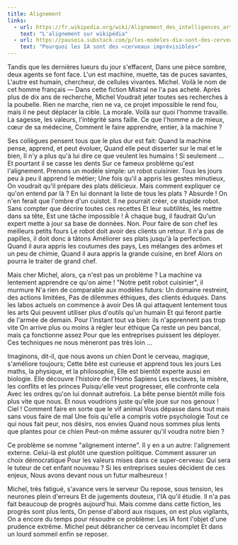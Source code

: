 ```yaml
---
title: Alignement
links:
  - url: https://fr.wikipedia.org/wiki/Alignement_des_intelligences_artificielles
    text: "L'alignement sur wikipédia"
  - url: https://pauseia.substack.com/p/les-modeles-dia-sont-des-cerveaux
    text: "Pourquoi les IA sont des «cerveaux imprévisibles»"
---
```


Tandis que les dernières lueurs du jour s'effacent,
Dans une pièce sombre, deux agents se font face.
L'un est machine, muette, tas de puces savantes,
L'autre est humain, chercheur, de cellules vivantes.
Michel. Voilà le nom de cet homme français
— Dans cette fiction Mistral ne l'a pas acheté.
Après plus de dix ans de recherche, Michel
Voudrait jeter toutes ses recherches à la poubelle.
Rien ne marche, rien ne va, ce projet impossible
le rend fou, mais il ne peut déplacer la cible.
La morale. Voilà sur quoi l'homme travaille.
La sagesse, les valeurs, l'intégrité sans faille.
Ce que l'homme a de mieux, cœur de sa médecine,
Comment le faire apprendre, entier, à la machine ?

Ses collègues pensent tous que le plus dur est fait:
Quand la machine pense, apprend, et peut évoluer,
Quand elle peut disserter sur le mal et le bien,
Il n'y a plus qu'à lui dire ce que veulent les humains !
Si seulement ... Et pourtant il se casse les dents
Sur ce fameux problème qu'est l'alignement.
Prenons un modèle simple: un robot cuisinier.
Tous les jours peu à peu il apprend le métier;
Une fois qu'il a appris les gestes minutieux,
On voudrait qu'il prépare des plats délicieux.
Mais comment expliquer ce qu'on entend par là ?
En lui donnant la liste de tous les plats ?
Absurde ! On n'en ferait que l'ombre d'un cuistot.
Il ne pourrait créer, ce stupide robot.
Sans compter que décrire toutes ces recettes
Et leur subtilités, les mettre dans sa tête,
Est une tâche impossible ! À chaque bug, il faudrait
Qu'un expert mette à jour sa base de données.
Non. Pour faire de son chef les meilleurs petits fours
Le robot doit avoir des clients un retour.
Il n'a pas de papilles, il doit donc à tâtons
Améliorer ses plats jusqu'à la perfection.
Quand il aura appris les coutumes des pays,
Les mélanges des arômes et un peu de chimie,
Quand il aura appris la grande cuisine, en bref
Alors on pourra le traiter de grand chef.

Mais cher Michel, alors, ça n'est pas un problème ?
La machine va lentement apprendre ce qu'on aime !
"Notre petit robot cuisinier", il murmure
N'a rien de comparable aux modèles futurs:
Un domaine restreint, des actions limitées,
Pas de dilemmes éthiques, des clients éduqués.
Dans les labos actuels on commence à avoir
Des IA qui attaquent lentement tous les arts
Qui peuvent utiliser plus d'outils qu'un humain
Et qui feront partie de l'armée de demain.
Pour l'instant tout va bien: ils n'apprennent pas trop vite
On arrive plus ou moins à régler leur éthique
Ça reste un peu bancal, mais ça fonctionne assez
Pour que les entreprises puissent les déployer.
Ces techniques ne nous mèneront pas très loin ...

Imaginons, dit-il, que nous avons un chien
Dont le cerveau, magique, s'améliore toujours;
Cette bête est curieuse et apprend tous les jours
Les maths, la physique, et la philosophie,
Elle est bientôt experte aussi en biologie.
Elle découvre l'histoire de l'Homo Sapiens
Les esclaves, la misère, les conflits et les princes
Puisqu'elle veut progresser, elle confronte cela
Avec les ordres qu'on lui donnait autrefois.
La bête pense bientôt mille fois plus vite que nous.
Et nous voudrions juste qu'elle joue sur nos genoux !
Ciel ! Comment faire en sorte que le vif animal
Vous dépasse dans tout mais sans vous faire de mal
Une fois qu'elle a compris votre psychologie
Tout ce qui nous fait peur, nos désirs, nos envies
Quand nous sommes plus lents que plantes pour ce chien
Peut-on même assurer qu'il voudra notre bien ?

Ce problème se nomme "alignement interne".
Il y en a un autre: l'alignement externe.
Celui-là est plutôt une question politique.
Comment assurer un choix démocratique
Pour les valeurs mises dans ce super-cerveau:
Qui sera le tuteur de cet enfant nouveau ?
Si les entreprises seules décident de ces enjeux,
Nous avons devant nous un futur malheureux !

Michel, très fatigué, s'avance vers le serveur
Ou repose, sous tension, les neurones plein d'erreurs
Et de jugements douteux, l'IA qu'il étudie.
Il n'a pas fait beaucoup de progrès aujourd'hui.
Mais comme dans cette fiction, les progrès sont plus lents,
On pense d'abord aux risques, on est plus vigilants,
On a encore du temps pour résoudre ce problème:
Les IA font l'objet d'une prudence extrême.
Michel peut débrancher ce cerveau incomplet
Et dans un lourd sommeil enfin se reposer.
